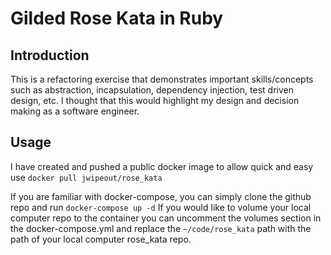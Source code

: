 # Gilded Rose Kata in Ruby

## Introduction

This is a refactoring exercise that demonstrates important skills/concepts such as abstraction, incapsulation, dependency injection, test driven design, etc. I thought that this would highlight my design and decision making as a software engineer.

## Usage

I have created and pushed a public docker image to allow quick and easy use ```docker pull jwipeout/rose_kata```

If you are familiar with docker-compose, you can simply clone the github repo and run ```docker-compose up -d``` If you would like to volume your local computer repo to the container you can uncomment the volumes section in the docker-compose.yml and replace the ```~/code/rose_kata``` path with the path of your local computer rose_kata repo.

